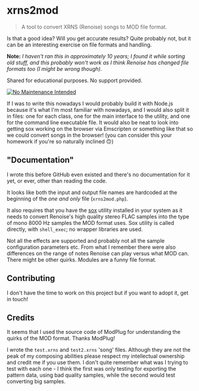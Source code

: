 # xrns2mod

> A tool to convert XRNS (Renoise) songs to MOD file format.

Is that a good idea? Will you get accurate results? Quite probably not, but it can be an interesting exercise on file formats and handling.

**Note:** *I haven't ran this in approximately 10 years; I found it while sorting old stuff, and this probably won't work as I think Renoise has changed file formats too (I might be wrong though).*

Shared for educational purposes. No support provided.

[![No Maintenance Intended](http://unmaintained.tech/badge.svg)](http://unmaintained.tech/)

If I was to write this nowadays I would probably build it with Node.js because it's what I'm most familiar with nowadays, and I would also split it in files: one for each class, one for the main interface to the utility, and one for the command line executable file. It would also be neat to look into getting sox working on the browser via Emscripten or something like that so we could convert songs in the browser! (you can consider this your homework if you're so naturally inclined 🙃)

## "Documentation"

I wrote this before GitHub even existed and there's no documentation for it yet, or ever, other than reading the code.

It looks like both the input and output file names are hardcoded at the beginning of the *one and only* file (`xrns2mod.php`).

It also requires that you have the [sox](http://sox.sourceforge.net/) utility installed in your system as it needs to convert Renoise's high quality stereo FLAC samples into the type of mono 8000 Hz samples the MOD format uses. Sox utility is called directly, with `shell_exec`; no wrapper libraries are used.

Not all the effects are supported and probably not all the sample configuration parameters etc. From what I remember there were also differences on the range of notes Renoise can play versus what MOD can. There might be other quirks. Modules are a funny file format.

## Contributing

I don't have the time to work on this project but if you want to adopt it, get in touch!

## Credits

It seems that I used the source code of ModPlug for understanding the quirks of the MOD format. Thanks ModPlug!

I wrote the `test.xrns` and `test2.xrns` 'song' files. Although they are not the peak of my composing abilities please respect my intellectual ownership and credit me if you use them. I don't quite remember what was I trying to test with each one - I think the first was only testing for exporting the pattern data, using bad quality samples, while the second would test converting big samples.

